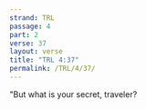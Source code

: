 ```yaml
---
strand: TRL
passage: 4
part: 2
verse: 37
layout: verse
title: "TRL 4:37"
permalink: /TRL/4/37/
---
```

"But what is your secret, traveler?
